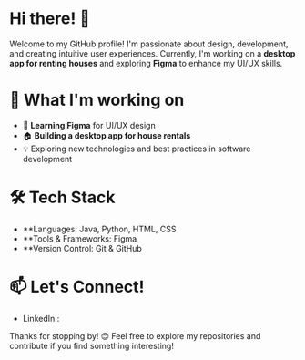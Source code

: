 # Hi there! 👋

Welcome to my GitHub profile! I'm passionate about design, development, and creating intuitive user experiences. Currently, I'm working on a **desktop app for renting houses** and exploring **Figma** to enhance my UI/UX skills.

# 🚀 What I'm working on
- 🎨 **Learning Figma** for UI/UX design
- 🏠 **Building a desktop app for house rentals**
- 💡 Exploring new technologies and best practices in software development

# 🛠️ Tech Stack
- **Languages: Java, Python, HTML, CSS
- **Tools & Frameworks: Figma
- **Version Control: Git & GitHub

# 📫 Let's Connect!
- LinkedIn : 

Thanks for stopping by! 😊 Feel free to explore my repositories and contribute if you find something interesting!

